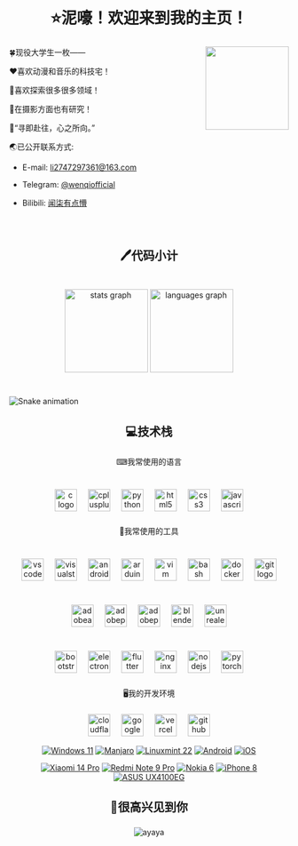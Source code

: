 <h1 align="center">⭐泥嚎！欢迎来到我的主页！</h1>

###

<img align="right" width="150" src="https://avatars.githubusercontent.com/u/67701681"  />

🍀现役大学生一枚——

❤喜欢动漫和音乐的科技宅！

🔭喜欢探索很多很多领域！

📸在摄影方面也有研究！

💭“寻即赴往，心之所向。”

🌏已公开联系方式:

- E-mail: <li2747297361@163.com>

- Telegram: [@wenqiofficial](https://t.me/wenqiofficial)

- Bilibili: [闻柒有点懵](https://space.bilibili.com/168567806)

###

<br clear="both">

<h2 align="center">🖊代码小计</h2>

###

<br clear="both">

<div align="center">
<!--   <img src="https://streak-stats.demolab.com?user=WenqiOfficial&locale=en&mode=weekly&theme=dracula&hide_border=true&border_radius=5" height="150" alt="streak graph"  /><br> -->
  <img src="https://github-readme-stats.vercel.app/api?username=WenqiOfficial&hide_title=false&hide_rank=false&show_icons=true&include_all_commits=true&count_private=true&disable_animations=false&theme=dracula&locale=en&hide_border=true&custom_title=WenqiOfficial's%20GitHub%20Adventurer%20Card" height="150" alt="stats graph"  />
  <img src="https://github-readme-stats.vercel.app/api/top-langs?username=WenqiOfficial&locale=en&hide_title=false&layout=compact&card_width=320&langs_count=5&theme=dracula&hide_border=true&custom_title=Languages%20I%E2%80%99ve%20worked%20with" height="150" alt="languages graph"  />
</div>

###

<br clear="both">

<img src="https://raw.githubusercontent.com/WenqiOfficial/profile/output/snake.svg" alt="Snake animation" />

###

<h2 align="center">💻技术栈</h2>

###

<p align="center">⌨我常使用的语言</p>

###

<br clear="both">

<div align="center">
  <img src="https://skillicons.dev/icons?i=c" height="40" alt="c logo"  />
  <img width="12" />
  <img src="https://skillicons.dev/icons?i=cpp" height="40" alt="cplusplus logo"  />
  <img width="12" />
  <img src="https://skillicons.dev/icons?i=py" height="40" alt="python logo"  />
  <img width="12" />
  <img src="https://skillicons.dev/icons?i=html" height="40" alt="html5 logo"  />
  <img width="12" />
  <img src="https://skillicons.dev/icons?i=css" height="40" alt="css3 logo"  />
  <img width="12" />
  <img src="https://skillicons.dev/icons?i=js" height="40" alt="javascript logo"  />
</div>

###

<p align="center">💾我常使用的工具</p>

###

<br clear="both">

<div align="center">
  <img src="https://skillicons.dev/icons?i=vscode" height="40" alt="vscode logo"  />
  <img width="12" />
  <img src="https://skillicons.dev/icons?i=visualstudio" height="40" alt="visualstudio logo"  />
  <img width="12" />
  <img src="https://skillicons.dev/icons?i=androidstudio" height="40" alt="androidstudio logo"  />
  <img width="12" />
  <img src="https://skillicons.dev/icons?i=arduino" height="40" alt="arduino logo"  />
  <img width="12" />
  <img src="https://skillicons.dev/icons?i=vim" height="40" alt="vim logo"  />
  <img width="12" />
  <img src="https://skillicons.dev/icons?i=bash" height="40" alt="bash logo"  />
  <img width="12" />
  <img src="https://skillicons.dev/icons?i=docker" height="40" alt="docker logo"  />
  <img width="12" />
  <img src="https://skillicons.dev/icons?i=git" height="40" alt="git logo"  />
</div>

###

<br clear="both">

<div align="center">
  <img src="https://skillicons.dev/icons?i=ae" height="40" alt="adobeaftereffects logo"  />
  <img width="12" />
  <img src="https://skillicons.dev/icons?i=pr" height="40" alt="adobepremierepro logo"  />
  <img width="12" />
  <img src="https://skillicons.dev/icons?i=ps" height="40" alt="adobephotoshop logo"  />
  <img width="12" />
  <img src="https://skillicons.dev/icons?i=blender" height="40" alt="blender logo"  />
  <img width="12" />
  <img src="https://skillicons.dev/icons?i=unreal" height="40" alt="unrealengine logo"  />
</div>

###

<br clear="both">

<div align="center">
  <img src="https://skillicons.dev/icons?i=bootstrap" height="40" alt="bootstrap logo"  />
  <img width="12" />
  <img src="https://skillicons.dev/icons?i=electron" height="40" alt="electron logo"  />
  <img width="12" />
  <img src="https://skillicons.dev/icons?i=flutter" height="40" alt="flutter logo"  />
  <img width="12" />
  <img src="https://skillicons.dev/icons?i=nginx" height="40" alt="nginx logo"  />
  <img width="12" />
  <img src="https://skillicons.dev/icons?i=nodejs" height="40" alt="nodejs logo"  />
  <img width="12" />
  <img src="https://skillicons.dev/icons?i=pytorch" height="40" alt="pytorch logo"  />
</div>

###

<p align="center">🖥️我的开发环境</p>

###

<div align="center">
  <img src="https://skillicons.dev/icons?i=cloudflare" height="40" alt="cloudflare logo"  />
  <img width="12" />
  <img src="https://skillicons.dev/icons?i=gcp" height="40" alt="googlecloud logo"  />
  <img width="12" />
  <img src="https://skillicons.dev/icons?i=vercel" height="40" alt="vercel logo"  />
  <img width="12" />
  <img src="https://skillicons.dev/icons?i=github" height="40" alt="github logo"  />
</div>

<p></p>

<div align="center">
<a href="https://www.microsoft.com/windows11"><img src="https://img.shields.io/badge/Windows%2011-00BBFF?style=flat-square&logo=Windows&logoColor=FFFFFF&labelColor=00BBFF" alt="Windows 11"></a>
<a href="https://manjaro.org"><img src="https://img.shields.io/badge/Manjaro-00C000?style=flat-square&logo=manjaro&logoColor=FFFFFF&labelColor=00C000" alt="Manjaro"></a>
<a href="https://www.linuxmint.com/"><img src="https://img.shields.io/badge/Linuxmint%2022-00C000?style=flat-square&logo=linuxmint&logoColor=FFFFFF" alt="Linuxmint 22"></a>
<a href="https://www.android.com/"><img src="https://img.shields.io/badge/Android-00C000?style=flat-square&logo=android&logoColor=FFFFFF&labelColor=00C000" alt="Android"></a>
<a href="https://www.apple.com/ios"><img src="https://img.shields.io/badge/iOS-4F4F4F?style=flat-square&logo=apple&logoColor=FFFFFF&labelColor=4F4F4F" alt="iOS"></a>
</div>

<p></p>

<div align="center">
<a href="https://www.mi.com/xiaomi-14-pro"><img src="https://img.shields.io/badge/Xiaomi%2014%20Pro-ED9121?style=flat-square&logo=xiaomi&logoColor=FFFFFF&labelColor=ED9121" alt="Xiaomi 14 Pro"></a>
<a href="https://www.mi.com/redminote9pro"><img src="https://img.shields.io/badge/Redmi%20Note%209%20Pro-ED9121?style=flat-square&logo=xiaomi&logoColor=FFFFFF&labelColor=ED9121" alt="Redmi Note 9 Pro"></a>
<a href="https://www.nokia.com/phones/en_int/nokia-6-0"><img src="https://img.shields.io/badge/Nokia%206-4F4F4F?style=flat-square&logo=nokia&logoColor=FFFFFF&labelColor=4F4F4F" alt="Nokia 6"></a>
<a href="https://support.apple.com/kb/SP767"><img src="https://img.shields.io/badge/iPhone%208-4F4F4F?style=flat-square&logo=apple&logoColor=FFFFFF&labelColor=4F4F4F" alt="iPhone 8"></a>
<a href="https://www.asus.com.cn/laptops/for-home/zenbook/ux4100e/"><img src="https://img.shields.io/badge/ASUS%20UX4100EG-0077FF?style=flat-square&logo=asus&logoColor=FFFFFF&labelColor=0077FF" alt="ASUS UX4100EG"></a>
</div>

###

<h2 align="center">🎉很高兴见到你</h2>

###

<div align="center">
  <img src="https://count.ayaya.beauty/get/@WenqiOfficial?theme=rule34" alt="ayaya">
</div>

###
